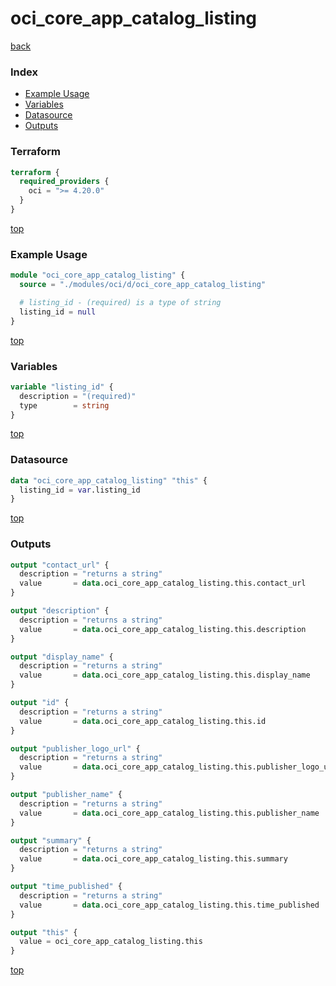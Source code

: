 # oci_core_app_catalog_listing

[back](../oci.md)

### Index

- [Example Usage](#example-usage)
- [Variables](#variables)
- [Datasource](#datasource)
- [Outputs](#outputs)

### Terraform

```terraform
terraform {
  required_providers {
    oci = ">= 4.20.0"
  }
}
```

[top](#index)

### Example Usage

```terraform
module "oci_core_app_catalog_listing" {
  source = "./modules/oci/d/oci_core_app_catalog_listing"

  # listing_id - (required) is a type of string
  listing_id = null
}
```

[top](#index)

### Variables

```terraform
variable "listing_id" {
  description = "(required)"
  type        = string
}
```

[top](#index)

### Datasource

```terraform
data "oci_core_app_catalog_listing" "this" {
  listing_id = var.listing_id
}
```

[top](#index)

### Outputs

```terraform
output "contact_url" {
  description = "returns a string"
  value       = data.oci_core_app_catalog_listing.this.contact_url
}

output "description" {
  description = "returns a string"
  value       = data.oci_core_app_catalog_listing.this.description
}

output "display_name" {
  description = "returns a string"
  value       = data.oci_core_app_catalog_listing.this.display_name
}

output "id" {
  description = "returns a string"
  value       = data.oci_core_app_catalog_listing.this.id
}

output "publisher_logo_url" {
  description = "returns a string"
  value       = data.oci_core_app_catalog_listing.this.publisher_logo_url
}

output "publisher_name" {
  description = "returns a string"
  value       = data.oci_core_app_catalog_listing.this.publisher_name
}

output "summary" {
  description = "returns a string"
  value       = data.oci_core_app_catalog_listing.this.summary
}

output "time_published" {
  description = "returns a string"
  value       = data.oci_core_app_catalog_listing.this.time_published
}

output "this" {
  value = oci_core_app_catalog_listing.this
}
```

[top](#index)